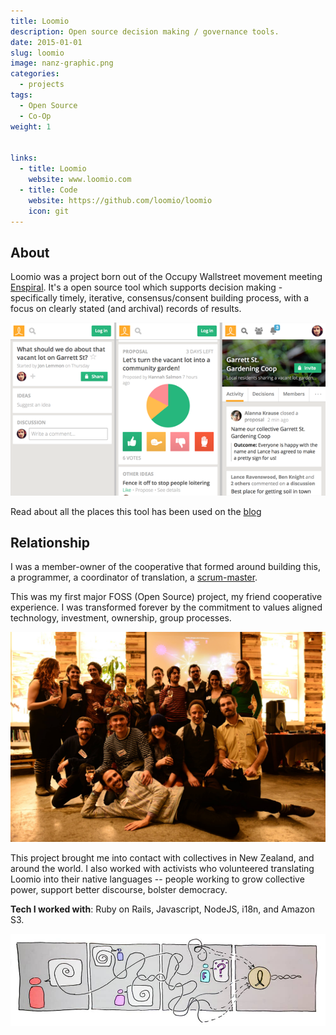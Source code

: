 ```yaml
---
title: Loomio
description: Open source decision making / governance tools.
date: 2015-01-01
slug: loomio
image: nanz-graphic.png
categories:
  - projects
tags:
  - Open Source
  - Co-Op
weight: 1


links:
  - title: Loomio
    website: www.loomio.com
  - title: Code
    website: https://github.com/loomio/loomio
    icon: git
---
```


## About

Loomio was a project born out of the Occupy Wallstreet movement meeting
[Enspiral](www.enspiral.com). It's a open source tool which supports
decision making - specifically timely, iterative, consensus/consent building
process, with a focus on clearly stated (and archival) records of results.

![A peek into the movile app (outdated!)](app.png)

Read about all the places this tool has been used on the [blog](https://www.loomio.com/blog)

## Relationship

I was a member-owner of the cooperative that formed around building this, a
programmer, a coordinator of translation, a
[scrum-master](https://www.loomio.com/blog/2013/10/30/our-people-scrum-master-mix/).

This was my first major FOSS (Open Source) project, my friend cooperative experience.
I was transformed forever by the commitment to values aligned technology, investment, ownership,
group processes.

![The Loomio team (and friends) circa 2013](party.jpg)

This project brought me into contact with collectives in New Zealand, and
around the world. I also worked with activists who volunteered translating
Loomio into their native languages -- people working to grow collective power,
support better discourse, bolster democracy.



**Tech I worked with**: Ruby on Rails, Javascript, NodeJS, i18n, and Amazon S3.

![](mix-drawing.jpg)
